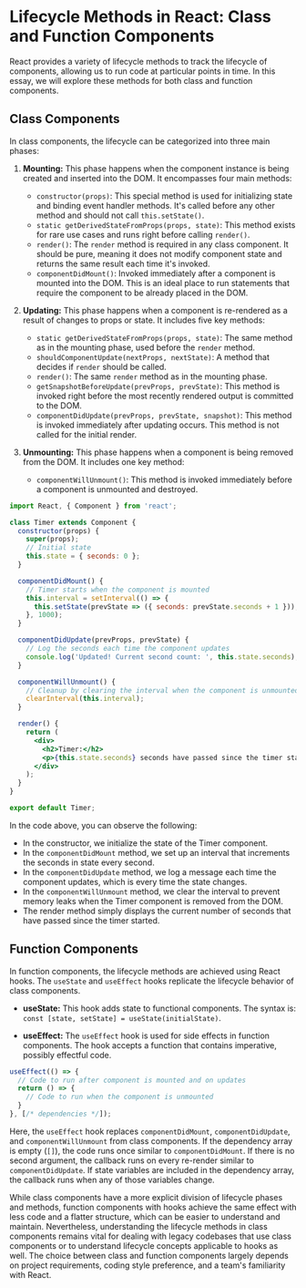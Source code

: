 # Lifecycle Methods in React: Class and Function Components

React provides a variety of lifecycle methods to track the lifecycle of components, allowing us to run code at particular points in time. In this essay, we will explore these methods for both class and function components.

## Class Components

In class components, the lifecycle can be categorized into three main phases:

1. **Mounting:** This phase happens when the component instance is being created and inserted into the DOM. It encompasses four main methods:
    - `constructor(props)`: This special method is used for initializing state and binding event handler methods. It's called before any other method and should not call `this.setState()`.
    - `static getDerivedStateFromProps(props, state)`: This method exists for rare use cases and runs right before calling `render()`.
    - `render()`: The `render` method is required in any class component. It should be pure, meaning it does not modify component state and returns the same result each time it's invoked.
    - `componentDidMount()`: Invoked immediately after a component is mounted into the DOM. This is an ideal place to run statements that require the component to be already placed in the DOM.

2. **Updating:** This phase happens when a component is re-rendered as a result of changes to props or state. It includes five key methods:
    - `static getDerivedStateFromProps(props, state)`: The same method as in the mounting phase, used before the `render` method.
    - `shouldComponentUpdate(nextProps, nextState)`: A method that decides if `render` should be called.
    - `render()`: The same `render` method as in the mounting phase.
    - `getSnapshotBeforeUpdate(prevProps, prevState)`: This method is invoked right before the most recently rendered output is committed to the DOM.
    - `componentDidUpdate(prevProps, prevState, snapshot)`: This method is invoked immediately after updating occurs. This method is not called for the initial render.

3. **Unmounting:** This phase happens when a component is being removed from the DOM. It includes one key method:
    - `componentWillUnmount()`: This method is invoked immediately before a component is unmounted and destroyed.

```jsx
import React, { Component } from 'react';

class Timer extends Component {
  constructor(props) {
    super(props);
    // Initial state
    this.state = { seconds: 0 };
  }

  componentDidMount() {
    // Timer starts when the component is mounted
    this.interval = setInterval(() => {
      this.setState(prevState => ({ seconds: prevState.seconds + 1 }));
    }, 1000);
  }

  componentDidUpdate(prevProps, prevState) {
    // Log the seconds each time the component updates
    console.log('Updated! Current second count: ', this.state.seconds);
  }

  componentWillUnmount() {
    // Cleanup by clearing the interval when the component is unmounted
    clearInterval(this.interval);
  }

  render() {
    return (
      <div>
        <h2>Timer:</h2>
        <p>{this.state.seconds} seconds have passed since the timer started.</p>
      </div>
    );
  }
}

export default Timer;
```

In the code above, you can observe the following:

- In the constructor, we initialize the state of the Timer component.
- In the `componentDidMount` method, we set up an interval that increments the seconds in state every second.
- In the `componentDidUpdate` method, we log a message each time the component updates, which is every time the state changes.
- In the `componentWillUnmount` method, we clear the interval to prevent memory leaks when the Timer component is removed from the DOM.
- The render method simply displays the current number of seconds that have passed since the timer started.

## Function Components

In function components, the lifecycle methods are achieved using React hooks. The `useState` and `useEffect` hooks replicate the lifecycle behavior of class components.

- **useState:** This hook adds state to functional components. The syntax is: `const [state, setState] = useState(initialState)`.

- **useEffect:** The `useEffect` hook is used for side effects in function components. The hook accepts a function that contains imperative, possibly effectful code.

```jsx
useEffect(() => {
  // Code to run after component is mounted and on updates
  return () => {
    // Code to run when the component is unmounted
  }
}, [/* dependencies */]);
```

Here, the `useEffect` hook replaces `componentDidMount`, `componentDidUpdate`, and `componentWillUnmount` from class components. If the dependency array is empty (`[]`), the code runs once similar to `componentDidMount`. If there is no second argument, the callback runs on every re-render similar to `componentDidUpdate`. If state variables are included in the dependency array, the callback runs when any of those variables change.

While class components have a more explicit division of lifecycle phases and methods, function components with hooks achieve the same effect with less code and a flatter structure, which can be easier to understand and maintain. Nevertheless, understanding the lifecycle methods in class components remains vital for dealing with legacy codebases that use class components or to understand lifecycle concepts applicable to hooks as well. The choice between class and function components largely depends on project requirements, coding style preference, and a team's familiarity with React.
